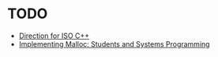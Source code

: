# TODO

- [Direction for ISO C++](http://www.open-std.org/jtc1/sc22/wg21/docs/papers/2018/p0939r0.pdf)
- [Implementing Malloc: Students and Systems Programming](https://www.cs.cmu.edu/~bryant/pubdir/sigcse18.pdf)